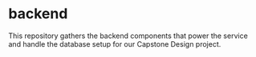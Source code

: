 # backend
This repository gathers the backend components that power the service and handle the database setup for our Capstone Design project.

